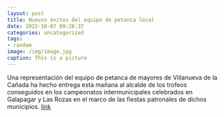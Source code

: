 ```yaml
---
layout: post
title: Nuevos éxitos del equipo de petanca local
date: 2022-10-07 09:26:37
categories: uncategorized
tags:
- random
image: /img/image.jpg
caption: This is a picture
---
```

Una representación del equipo de petanca de mayores de Villanueva de la Cañada ha hecho entrega esta mañana al alcalde de los trofeos conseguidos en los campeonatos intermunicipales celebrados en Galapagar y Las Rozas en el marco de las fiestas patronales de dichos municipios.   [link](https://www.ayto-villacanada.es/noticias/nuevos-exitos-del-equipo-de-petanca-local/)
